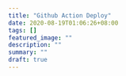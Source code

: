 ```yaml
---
title: "Github Action Deploy"
date: 2020-08-19T01:06:26+08:00
tags: []
featured_image: ""
description: ""
summary: ""
draft: true
---
```


